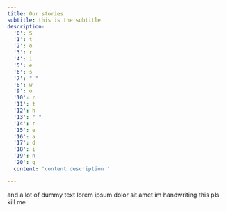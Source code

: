 ```yaml
---
title: Our stories
subtitle: this is the subtitle
description:
  '0': S
  '1': t
  '2': o
  '3': r
  '4': i
  '5': e
  '6': s
  '7': " "
  '8': w
  '9': o
  '10': r
  '11': t
  '12': h
  '13': " "
  '14': r
  '15': e
  '16': a
  '17': d
  '18': i
  '19': n
  '20': g
  content: 'content description '

---
```

and a lot of dummy text lorem ipsum dolor sit amet im handwriting this pls kill me